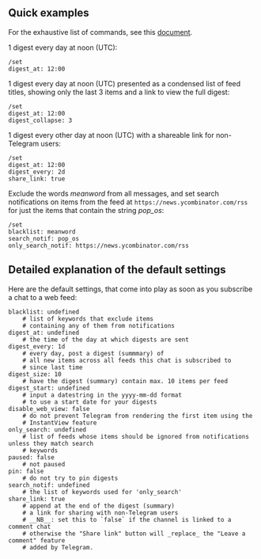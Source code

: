 ## Quick examples

For the exhaustive list of commands, see this [document](https://github.com/why-not-try-calmer/feedfarer2/blob/master/COMMANDS.md).

1 digest every day at noon (UTC):

```
/set
digest_at: 12:00 
```

1 digest every day at noon (UTC) presented as a condensed list of feed titles, showing only the last 3 items and a link to view the full digest:

```
/set
digest_at: 12:00
digest_collapse: 3
```

1 digest every other day at noon (UTC) with a shareable link for non-Telegram users:

```
/set
digest_at: 12:00
digest_every: 2d
share_link: true
```

Exclude the words _meanword_ from all messages, and set search notifications on items from the feed at `https://news.ycombinator.com/rss` for just the items that contain the string _pop\_os_:

```
/set
blacklist: meanword
search_notif: pop_os
only_search_notif: https://news.ycombinator.com/rss
```

## Detailed explanation of the default settings
Here are the default settings, that come into play as soon as you subscribe a chat to a web feed:
```
blacklist: undefined
    # list of keywords that exclude items
    # containing any of them from notifications
digest_at: undefined
    # the time of the day at which digests are sent
digest_every: 1d
    # every day, post a digest (summmary) of
    # all new items across all feeds this chat is subscribed to
    # since last time
digest_size: 10
    # have the digest (summary) contain max. 10 items per feed
digest_start: undefined
    # input a datestring in the yyyy-mm-dd format
    # to use a start date for your digests
disable_web_view: false
    # do not prevent Telegram from rendering the first item using the
    # InstantView feature
only_search: undefined
    # list of feeds whose items should be ignored from notifications unless they match search
    # keywords
paused: false
    # not paused
pin: false
    # do not try to pin digests
search_notif: undefined
    # the list of keywords used for 'only_search'
share_link: true
    # append at the end of the digest (summary)
    # a link for sharing with non-Telegram users
    # __NB__: set this to `false` if the channel is linked to a comment chat
    # otherwise the "Share link" button will _replace_ the "Leave a comment" feature
    # added by Telegram.
```